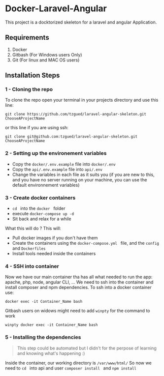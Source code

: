 # Docker-Laravel-Angular

This project is a docktorized skeleton for a laravel and angular Application.

## Requirements

1. Docker
2. Gitbash (For Windows users Only)
3. Git (For linux and MAC OS users)

## Installation Steps

### 1 - Cloning the repo

To clone the repo open your terminal in your projects directory and use this line:
```
git clone https://github.com/tzgued/laravel-angular-skeleton.git ChooseAProjectName
```

or this line if you are using ssh:
```
git clone git@github.com:tzgued/laravel-angular-skeleton.git ChooseAProjectName
```
### 2 - Setting up the environement variables

- Copy the `docker/.env.example` file into `docker/.env`
- Copy the `api/.env.example` file into `api/.env`
- Change the variables in each file as it suits you (if you are new to this, and you have no server running on your machine, you can use the default environnement variables)

### 3 - Create docker containers

- `cd ` into the `docker ` folder
- execute `docker-compose up -d `
- Sit back and relax for a while

What this will do ? This will:
- Pull docker images if you don't have them
- Create the containers using the `docker-compose.yml ` file, and the `config ` and `Dockerfiles `
- Install tools needed inside the containers

### 4 - SSH into container

Now we have our main container tha has all what needed to run the app: apache, php, node, angular CLI, ...
We need to ssh into the container and install composer and npm dependencies.
To ssh into a docker container use:

`docker exec -it Container_Name bash`

Gitbash users on widows might need to add `winpty` for the command to work

`winpty docker exec -it Container_Name bash`

### 5 - Installing the dependencies
> This step could be automated but I didn't for the perpose of learning and knowing what's happening :)

Inside the container, our working directory is `/var/www/html/`
So now we need to `cd ` into api and user `composer install ` and `npm install `